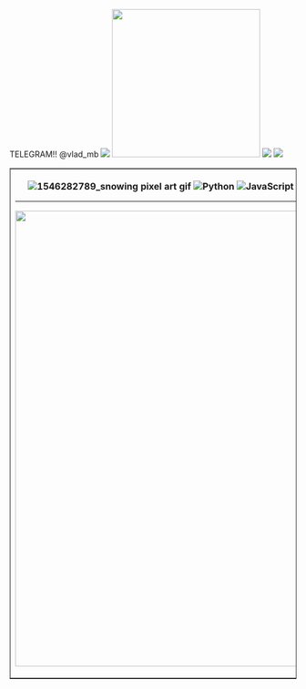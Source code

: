 TELEGRAM!! @vlad_mb
![](https://github-readme-stats.vercel.app/api?username=Vlad-majep&theme=radical&hide_border=true&include_all_commits=false&count_private=true)
<img src="https://github.com/marse11e/marse11e/assets/101027445/64918b45-7231-4d37-8740-7634bc335730" width="260px">
![](https://github-readme-streak-stats.herokuapp.com/?user=Vlad-majep&theme=radical&hide_border=true)
![](https://github-readme-stats.vercel.app/api/top-langs/?username=Vlad-majep&theme=radical&hide_border=true&include_all_commits=false&count_private=true&layout=compact)<br>

</div>
<table border="1">
<th>
  

![1546282789_snowing pixel art gif](https://github.com/marse11e/marse11e/assets/101027445/bdfeef5f-8e7e-4433-bc1d-7bc03c227908)
![Python](https://img.shields.io/badge/python-3670A0?style=for-the-badge&logo=python&logoColor=ffdd54) ![JavaScript](https://img.shields.io/badge/javascript-%23323330.svg?style=for-the-badge&logo=javascript&logoColor=%23F7DF1E) ![CSS3](https://img.shields.io/badge/css3-%231572B6.svg?style=for-the-badge&logo=css3&logoColor=white) ![HTML5](https://img.shields.io/badge/html5-%23E34F26.svg?style=for-the-badge&logo=html5&logoColor=white) ![SQLite](https://img.shields.io/badge/sqlite-%2307405e.svg?style=for-the-badge&logo=sqlite&logoColor=white) ![Docker](https://img.shields.io/badge/docker-%230db7ed.svg?style=for-the-badge&logo=docker&logoColor=white)<hr>
<img src="https://github-profile-trophy.vercel.app/?username=Vlad-majep&theme=darkhub&no-frame=true&no-bg=false&margin-w=4" width="800px">
</th>
</table>
